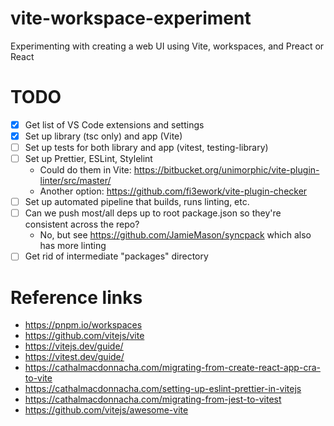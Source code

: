 # vite-workspace-experiment

Experimenting with creating a web UI using Vite, workspaces, and Preact or React

# TODO

- [x] Get list of VS Code extensions and settings
- [x] Set up library (tsc only) and app (Vite)
- [ ] Set up tests for both library and app (vitest, testing-library)
- [ ] Set up Prettier, ESLint, Stylelint
  - Could do them in Vite: https://bitbucket.org/unimorphic/vite-plugin-linter/src/master/
  - Another option: https://github.com/fi3ework/vite-plugin-checker
- [ ] Set up automated pipeline that builds, runs linting, etc.
- [ ] Can we push most/all deps up to root package.json so they're consistent across the repo?
  - No, but see https://github.com/JamieMason/syncpack which also has more linting
- [ ] Get rid of intermediate "packages" directory

# Reference links

- https://pnpm.io/workspaces
- https://github.com/vitejs/vite
- https://vitejs.dev/guide/
- https://vitest.dev/guide/
- https://cathalmacdonnacha.com/migrating-from-create-react-app-cra-to-vite
- https://cathalmacdonnacha.com/setting-up-eslint-prettier-in-vitejs
- https://cathalmacdonnacha.com/migrating-from-jest-to-vitest
- https://github.com/vitejs/awesome-vite
